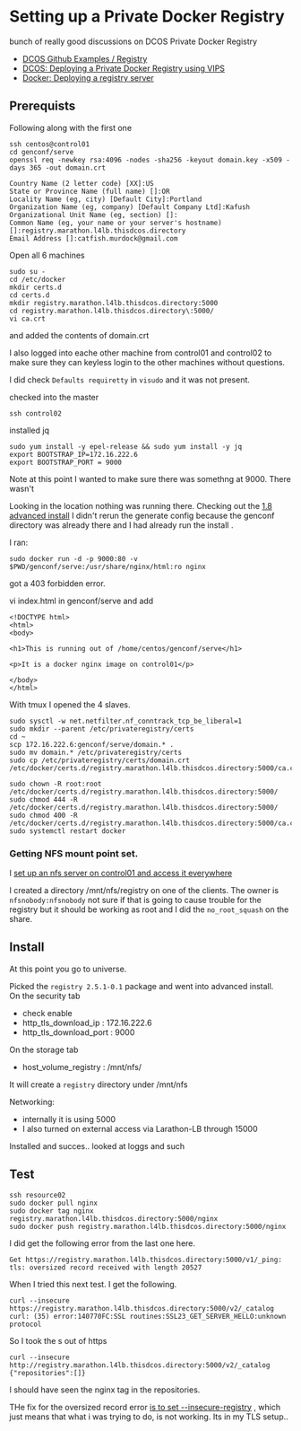# Setting up a Private Docker Registry

bunch of really good discussions on DCOS Private Docker Registry

 * [DCOS Github Examples / Registry](https://github.com/dcos/examples/tree/master/1.8/registry)
 * [DCOS: Deploying a Private Docker Registry using VIPS](https://dcos.io/docs/1.7/usage/registry/)
 * [Docker: Deploying a registry server](https://docs.docker.com/registry/deploying/)
 
## Prerequists

Following along with the first one 

    ssh centos@control01
    cd genconf/serve
    openssl req -newkey rsa:4096 -nodes -sha256 -keyout domain.key -x509 -days 365 -out domain.crt
    
    Country Name (2 letter code) [XX]:US
    State or Province Name (full name) []:OR
    Locality Name (eg, city) [Default City]:Portland
    Organization Name (eg, company) [Default Company Ltd]:Kafush
    Organizational Unit Name (eg, section) []:
    Common Name (eg, your name or your server's hostname) []:registry.marathon.l4lb.thisdcos.directory
    Email Address []:catfish.murdock@gmail.com

Open all 6 machines
    
    sudo su -
    cd /etc/docker
    mkdir certs.d
    cd certs.d
    mkdir registry.marathon.l4lb.thisdcos.directory:5000
    cd registry.marathon.l4lb.thisdcos.directory\:5000/
    vi ca.crt
    
and added the contents of domain.crt

I also logged into eache other machine from control01 and control02 to make sure they
can keyless login to the other machines without questions. 

I did check `Defaults requiretty` in `visudo` and it was not present. 
 
checked into the master 

    ssh control02
    
installed jq

    sudo yum install -y epel-release && sudo yum install -y jq
    export BOOTSTRAP_IP=172.16.222.6
    export BOOTSTRAP_PORT = 9000
    
Note at this point I wanted to make sure there was somethng at 9000. There wasn't 

Looking in the location nothing was running there. Checking out the [1.8 advanced 
install](https://dcos.io/docs/1.8/administration/installing/custom/advanced/) 
I didn't rerun the generate config because the genconf directory was already there and I had
already run the install .  

I ran: 

    sudo docker run -d -p 9000:80 -v $PWD/genconf/serve:/usr/share/nginx/html:ro nginx
got a 403 forbidden error. 

vi index.html in genconf/serve and add 
    
    
    <!DOCTYPE html>
    <html>
    <body>
    
    <h1>This is running out of /home/centos/genconf/serve</h1>
    
    <p>It is a docker nginx image on control01</p>
    
    </body>
    </html>
    
With tmux I opened the 4 slaves.  

    sudo sysctl -w net.netfilter.nf_conntrack_tcp_be_liberal=1
    sudo mkdir --parent /etc/privateregistry/certs
    cd ~
    scp 172.16.222.6:genconf/serve/domain.* .
    sudo mv domain.* /etc/privateregistry/certs
    sudo cp /etc/privateregistry/certs/domain.crt /etc/docker/certs.d/registry.marathon.l4lb.thisdcos.directory:5000/ca.crt
    
    sudo chown -R root:root /etc/docker/certs.d/registry.marathon.l4lb.thisdcos.directory:5000/
    sudo chmod 444 -R /etc/docker/certs.d/registry.marathon.l4lb.thisdcos.directory:5000/
    sudo chmod 400 -R /etc/docker/certs.d/registry.marathon.l4lb.thisdcos.directory:5000/ca.crt
    sudo systemctl restart docker

### Getting NFS mount point set.

I [set up an nfs server on control01 and access it everywhere](notes-on-centos7-nfs.md)

I created a directory /mnt/nfs/registry on one of the clients.  The owner is 
`nfsnobody:nfsnobody` not sure if that is going to cause trouble for the registry
but it should be working as root and I did the `no_root_squash` on the share. 

## Install 
    
At this point you go to universe. 

Picked the `registry 2.5.1-0.1` package and went into advanced install.  
On the security tab 

 * check enable
 * http_tls_download_ip :  172.16.222.6
 * http_tls_download_port : 9000

On the storage tab 

 * host_volume_registry : /mnt/nfs/   
 
It will create a `registry` directory under /mnt/nfs
 
Networking:  
 
 * internally it is using 5000
 * I also turned on external access via Larathon-LB through 15000
 
 Installed and succes.. looked at loggs and such
 
 ## Test 
 
    ssh resource02
    sudo docker pull nginx
    sudo docker tag nginx registry.marathon.l4lb.thisdcos.directory:5000/nginx
    sudo docker push registry.marathon.l4lb.thisdcos.directory:5000/nginx
    
I did get the following error from the last one here. 

    Get https://registry.marathon.l4lb.thisdcos.directory:5000/v1/_ping: tls: oversized record received with length 20527

When I tried this next test. I get the following.   
  
    curl --insecure https://registry.marathon.l4lb.thisdcos.directory:5000/v2/_catalog
    curl: (35) error:140770FC:SSL routines:SSL23_GET_SERVER_HELLO:unknown protocol
    
So I took the s out of https
    
    curl --insecure http://registry.marathon.l4lb.thisdcos.directory:5000/v2/_catalog
    {"repositories":[]}
    
I should have seen the nginx tag in the repositories.  

THe fix for the oversized record error [is to set --insecure-registry](https://github.com/docker/docker/issues/14793)
, which just means that 
what i was trying to do, is not working.  Its in my TLS setup.. 
 
